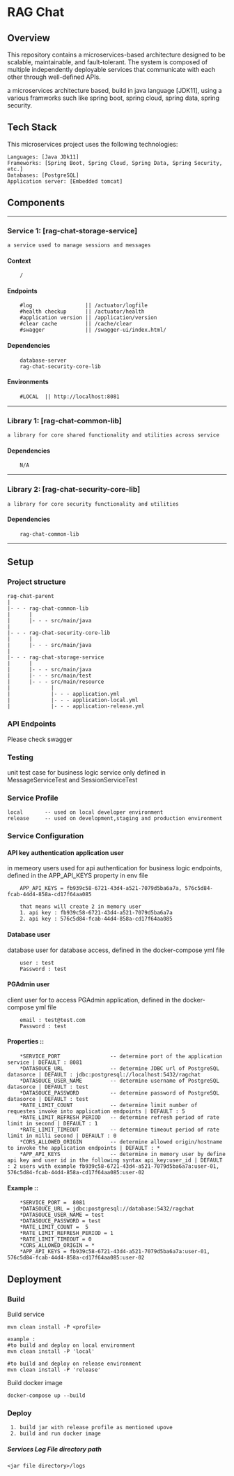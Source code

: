 # RAG Chat 

## Overview

This repository contains a microservices-based architecture designed to be scalable, maintainable, and fault-tolerant. The system is composed of multiple independently deployable services that communicate with each other through well-defined APIs.

a microservices architecture based, build in java language [JDK11], using a various framworks such like spring boot, spring cloud, spring data, spring security.


## Tech Stack
This microservices project uses the following technologies:
```
Languages: [Java JDk11]
Frameworks: [Spring Boot, Spring Cloud, Spring Data, Spring Security, etc.]
Databases: [PostgreSQL]
Application server: [Embedded tomcat]
```
## Components
---
### Service 1: [rag-chat-storage-service]
```
a service used to manage sessions and messages
```
#### Context
``` 
	/
```
#### Endpoints
```
	#log 			     || /actuator/logfile
	#health checkup	     || /actuator/health
    #application version || /application/version
    #clear cache         || /cache/clear
	#swagger		     || /swagger-ui/index.html/
```
#### Dependencies
```
	database-server
    rag-chat-security-core-lib
```
#### Environments
```
	#LOCAL	|| http://localhost:8081
```

---
### Library 1: [rag-chat-common-lib]
```
a library for core shared functionality and utilities across service
```
#### Dependencies
```
	N/A
```
---
### Library 2: [rag-chat-security-core-lib]
```
a library for core security functionality and utilities
```
#### Dependencies
```
	rag-chat-common-lib
```
---
## Setup

### Project structure

```
rag-chat-parent
|
|- - - rag-chat-common-lib
|      |
|      |- - - src/main/java
|
|- - - rag-chat-security-core-lib
|      |
|      |- - - src/main/java
|
|- - - rag-chat-storage-service
|      |
|      |- - - src/main/java
|      |- - - src/main/test
|      |- - - src/main/resource
|             |
|             |- - - application.yml
|             |- - - application-local.yml
|             |- - - application-release.yml
```
### API Endpoints
Please check swagger 

### Testing
unit test case for business logic service only defined in MessageServiceTest and SessionServiceTest

### Service Profile
```
local  		-- used on local developer environment
release     -- used on development,staging and production environment
```

### Service Configuration

#### API key authentication application user
in memeory users used for api authentication for business logic endpoints, defined in the APP_API_KEYS property in env file
```
    APP_API_KEYS = fb939c58-6721-43d4-a521-7079d5ba6a7a, 576c5d84-fcab-44d4-858a-cd17f64aa085

    that means will create 2 in memory user 
    1. api key : fb939c58-6721-43d4-a521-7079d5ba6a7a
    2. api key : 576c5d84-fcab-44d4-858a-cd17f64aa085
```
#### Database user
database user for database access, defined in the docker-compose yml file
```
    user : test
    Password : test
```
#### PGAdmin user
client user for to access PGAdmin application, defined in the docker-compose yml file
```
    email : test@test.com
    Password : test
```

#### Properties ::
```
	*SERVICE_PORT                -- determine port of the application service | DEFAULT : 8081
    *DATASOUCE_URL               -- determine JDBC url of PostgreSQL datasorce | DEFAULT : jdbc:postgresql://localhost:5432/ragchat
    *DATASOUCE_USER_NAME         -- determine username of PostgreSQL datasorce | DEFAULT : test
    *DATASOUCE_PASSWORD          -- determine password of PostgreSQL datasorce | DEFAULT : test
    *RATE_LIMIT_COUNT            -- determine limit number of requestes invoke into application endpoints | DEFAULT : 5
    *RATE_LIMIT_REFRESH_PERIOD   -- determine refresh period of rate limit in second | DEFAULT : 1
    *RATE_LIMIT_TIMEOUT          -- determine timeout period of rate limit in milli second | DEFAULT : 0
    *CORS_ALLOWED_ORIGIN         -- determine allowed origin/hostname to invoke the application endpoints | DEFAULT : *
    *APP_API_KEYS                -- determine in memory user by define api key and user id in the following syntax api_key:user_id | DEFAULT : 2 users with example fb939c58-6721-43d4-a521-7079d5ba6a7a:user-01, 576c5d84-fcab-44d4-858a-cd17f64aa085:user-02
```
#### Example  ::
```
    *SERVICE_PORT =  8081
    *DATASOUCE_URL = jdbc:postgresql://database:5432/ragchat
    *DATASOUCE_USER_NAME = test
    *DATASOUCE_PASSWORD = test
    *RATE_LIMIT_COUNT =  5
    *RATE_LIMIT_REFRESH_PERIOD = 1
    *RATE_LIMIT_TIMEOUT = 0
    *CORS_ALLOWED_ORIGIN = *
    *APP_API_KEYS = fb939c58-6721-43d4-a521-7079d5ba6a7a:user-01, 576c5d84-fcab-44d4-858a-cd17f64aa085:user-02
```

## Deployment

### Build
Build service
```
mvn clean install -P <profile>

example :
#to build and deploy on local environment 
mvn clean install -P 'local'

#to build and deploy on release environment 
mvn clean install -P 'release'
```

Build docker image
```
docker-compose up --build
```

### Deploy

```
 1. build jar with release profile as mentioned upove
 2. build and run docker image

```

##### Services Log File directory path
```
<jar file directory>/logs
```
